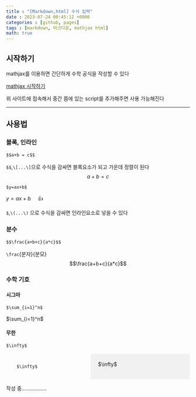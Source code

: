 ```yaml
---
title : "[Markdown,html] 수식 입력"
date : 2023-07-24 00:45:12 +0900
categories : [github, pages]
tags : [markdown, 마크다운, mathjax html]
math: true
---
```


## 시작하기

mathjax를 이용하면 간단하게 수학 공식을 작성할 수 있다

[mathjax 시작하기](https://www.mathjax.org/#gettingstarted)

위 사이트에 접속해서 중간 쯤에 있는 script를 추가해주면 사용 가능해진다

---

## 사용법

### 블록, 인라인

```markdown
$$a+b = c$$
```
`$$`,`\[...\]`으로 수식을 감싸면 블록요소가 되고 가운데 정렬이 된다
$$a+b=c$$


```markdown
$y=ax+b$
```
$y=ax+b$ &nbsp;&nbsp;&nbsp;&nbsp;👍

`$`,`\(...\)` 으로 수식을 감싸면 인라인요소로 넣을 수 있다


### 분수

```markdown
$$\frac{a+b+c}{a*c}$$
```
`\frac`{분자}{분모}
$$\frac{a+b+c}{a*c}$$


### 수학 기호

#### 시그마
```markdown
$\sum_{i=1}^n$
```
$\sum_{i=1}^n$

#### 무한

```markdown
$\infty$
```

<div style="display: flex;">
  <div style="flex: 1;">
    <pre><code>
    $\infty$
    </code></pre>
  </div>
  <div style="flex: 1; background-color: #f1f1f1; padding: 20px;">
    $\infty$
  </div>
</div>

작성 중.................